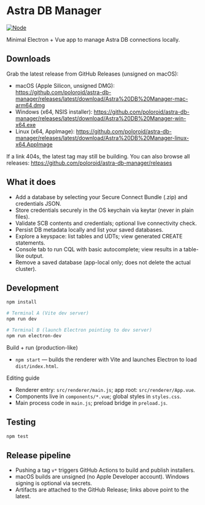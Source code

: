 # Astra DB Manager
[![Node](https://img.shields.io/badge/node-18.x%20%7C%2020.x%20%7C%2022.x-339933?logo=node.js&logoColor=white)](#)

Minimal Electron + Vue app to manage Astra DB connections locally.

## Downloads

Grab the latest release from GitHub Releases (unsigned on macOS):

- macOS (Apple Silicon, unsigned DMG):
  https://github.com/poloroid/astra-db-manager/releases/latest/download/Astra%20DB%20Manager-mac-arm64.dmg
- Windows (x64, NSIS installer):
  https://github.com/poloroid/astra-db-manager/releases/latest/download/Astra%20DB%20Manager-win-x64.exe
- Linux (x64, AppImage):
  https://github.com/poloroid/astra-db-manager/releases/latest/download/Astra%20DB%20Manager-linux-x64.AppImage

If a link 404s, the latest tag may still be building. You can also browse all releases:
https://github.com/poloroid/astra-db-manager/releases

## What it does

- Add a database by selecting your Secure Connect Bundle (.zip) and credentials JSON.
- Store credentials securely in the OS keychain via keytar (never in plain files).
- Validate SCB contents and credentials; optional live connectivity check.
- Persist DB metadata locally and list your saved databases.
- Explore a keyspace: list tables and UDTs; view generated CREATE statements.
- Console tab to run CQL with basic autocomplete; view results in a table-like output.
- Remove a saved database (app-local only; does not delete the actual cluster).

## Development

```bash
npm install

# Terminal A (Vite dev server)
npm run dev

# Terminal B (launch Electron pointing to dev server)
npm run electron-dev
```

Build + run (production-like)
- `npm start` — builds the renderer with Vite and launches Electron to load `dist/index.html`.

Editing guide
- Renderer entry: `src/renderer/main.js`; app root: `src/renderer/App.vue`.
- Components live in `components/*.vue`; global styles in `styles.css`.
- Main process code in `main.js`; preload bridge in `preload.js`.

## Testing

```bash
npm test
```

## Release pipeline

- Pushing a tag `v*` triggers GitHub Actions to build and publish installers.
- macOS builds are unsigned (no Apple Developer account). Windows signing is optional via secrets.
- Artifacts are attached to the GitHub Release; links above point to the latest.
